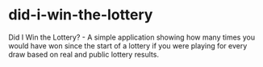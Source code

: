 # did-i-win-the-lottery
Did I Win the Lottery? - A simple application showing how many times you would have won since the start of a lottery if you were playing for every draw based on real and public lottery results.

